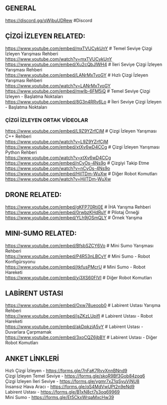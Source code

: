 ## GENERAL

https://discord.gg/qWjbuUDRew #Discord

## ÇİZGİ İZLEYEN RELATED:
https://www.youtube.com/embed/mxTVUCykUnY # Temel Seviye Çizgi İzleyen Yarışması Rehberi </br>
https://www.youtube.com/watch?v=mxTVUCykUnY </br>
https://www.youtube.com/embed/Xu2cQbJlWH4 # İleri Seviye Çizgi İzleyen Yarışması Rehberi </br>
https://www.youtube.com/embed/LANrMxTvoGY # Hızlı Çizgi İzleyen Yarışması Rehberi </br>
https://www.youtube.com/watch?v=LANrMxTvoGY
https://www.youtube.com/embed/mwIb-6FM5iQ # Temel Seviye Çizgi İzleyen - Başlatma Noktaları </br>
https://www.youtube.com/embed/8G3n4RRv6Lo # İleri Seviye Çizgi İzleyen - Başlatma Noktaları </br>

### ÇİZGİ İZLEYEN ORTAK VİDEOLAR
https://www.youtube.com/embed/L9Z9YZrfCjM # Çizgi İzleyen Yarışması C++ Rehberi </br>
https://www.youtube.com/watch?v=L9Z9YZrfCjM </br>
https://www.youtube.com/embed/xtXv6wD4CCg # Çizgi İzleyen Yarışması Python Rehberi </br>
https://www.youtube.com/watch?v=xtXv6wD4CCg </br>
https://www.youtube.com/embed/nCyOs-4Ns9o # Çizgiyi Takip Etme </br>
https://www.youtube.com/watch?v=nCyOs-4Ns9o </br>
https://www.youtube.com/embed/HiITDm-WuXw # Diğer Robot Komutları </br>
https://www.youtube.com/watch?v=HiITDm-WuXw </br>

## DRONE RELATED:
https://www.youtube.com/embed/gKFP70Rtj0E # İHA Yarışma Rehberi </br>
https://www.youtube.com/embed/0rwbzKHdRuY # Pilotaj Örneği </br>
https://www.youtube.com/embed/YLh9jOSmQLY # Örnek Yarışma </br>

## MINI-SUMO RELATED:
https://www.youtube.com/embed/BfsbSZCY6Vo # Mini Sumo Yarışması Rehberi </br>
https://www.youtube.com/embed/P4R53nLBCvY # Mini Sumo - Robot Konfigürsyonu </br>
https://www.youtube.com/embed/jtkfusPMcrU # Mini Sumo - Robot Hareketi </br>
https://www.youtube.com/embed/yj3XS60FlVI # Diğer Robot Komutları </br>

## LABİRENT USTASI
https://www.youtube.com/embed/Oxw78ueoob0 # Labirent Ustası Yarışma Rehberi </br>
https://www.youtube.com/embed/jsZKzLUpifI # Labirent Ustası - Robot Hareketi </br>
https://www.youtube.com/embed/akDpkziA5vY # Labirent Ustası - Duvarlara Çarpmamak </br>
https://www.youtube.com/embed/3xoCQZ6jbBY # Labirent Ustası - Diğer Robot Komutları </br>

## ANKET LİNKLERİ
Hızlı Çizgi İzleyen - https://forms.gle/7nFaK7RvvXnnBNnd9 </br>
Çizgi İzleyen Temel Seviye - https://forms.gle/skoR9Bf3Gob84zoq6 </br>
Çizgi İzleyen İleri Seviye - https://forms.gle/ygmr7xZ1qSyuVjNU8 </br>
İnsansız Hava Aracı - https://forms.gle/qS4MdVwUPt2n9eNd9 </br>
Labirent Ustası - https://forms.gle/B1xN8ct7s3oq69969 </br>
Mini Sumo - https://forms.gle/Et5CkxWrqaMxcHw39 </br>
